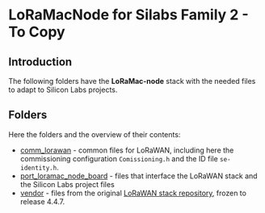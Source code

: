 
# LoRaMacNode for Silabs Family 2 - To Copy

## Introduction

The following folders have the **LoRaMac-node** stack with the needed files to adapt to Silicon Labs projects.

## Folders

Here the folders and the overview of their contents:
-	[comm_lorawan](https://github.com/VermontRep/LoRaMac-node_Silabs/To_Copy/comm_lorawan) - common files for LoRaWAN, including here the commissioning configuration `Comissioning.h` and the ID file `se-identity.h`.
-	[port_loramac_node_board](https://github.com/VermontRep/LoRaMac-node_Silabs/To_Copy/port_loramac_node_board) - files that interface the LoRaWAN stack and the Silicon Labs project files
-	[vendor](https://github.com/VermontRep/LoRaMac-node_Silabs/To_Copy/vendor) - files from the original [LoRaWAN stack repository](https://github.com/Lora-net/LoRaMac-node/tree/master/src), frozen to release 4.4.7.

